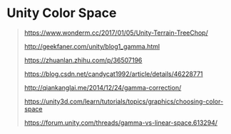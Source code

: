 # Unity Color Space



> <https://www.wonderm.cc/2017/01/05/Unity-Terrain-TreeChop/>
>
> <http://geekfaner.com/unity/blog1_gamma.html>
>
> <https://zhuanlan.zhihu.com/p/36507196>
>
> <https://blog.csdn.net/candycat1992/article/details/46228771>
>
> <http://qiankanglai.me/2014/12/24/gamma-correction/>
>
> <https://unity3d.com/learn/tutorials/topics/graphics/choosing-color-space>
>
> <https://forum.unity.com/threads/gamma-vs-linear-space.613294/>


